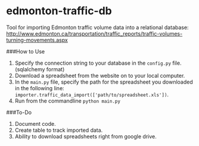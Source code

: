 # edmonton-traffic-db
Tool for importing Edmonton traffic volume data into a relational database:
http://www.edmonton.ca/transportation/traffic_reports/traffic-volumes-turning-movements.aspx

###How to Use  

1. Specify the connection string to your database in the ``config.py`` file. (sqlalchemy format)
2. Download a spreadsheet from the website on to your local computer.
3. In the ``main.py`` file, specify the path for the spreadsheet you downloaded in the following line: ``importer.traffic_data_import(['path/to/spreadsheet.xls'])``.
4. Run from the commandline ``python main.py``

###To-Do
1. Document code.
2. Create table to track imported data.
3. Ability to download spreadsheets right from google drive.
